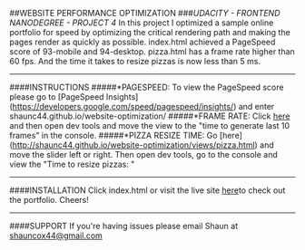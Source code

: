 ##WEBSITE PERFORMANCE OPTIMIZATION
###*UDACITY - FRONTEND NANODEGREE - PROJECT 4*
In this project I optimized a sample online portfolio for speed by 
optimizing the critical rendering path and making the pages render 
as quickly as possible. index.html achieved a PageSpeed score of 
93-mobile and 94-desktop. pizza.html has a frame rate higher than 
60 fps.  And the time it takes to resize pizzas is now less than 5 ms.

---------------------------------------------------------------------
####INSTRUCTIONS
#####*PAGESPEED:
	To view the PageSpeed score please go to [PageSpeed Insights]
	(https://developers.google.com/speed/pagespeed/insights/) and 
	enter shaunc44.github.io/website-optimization/
#####*FRAME RATE: 
	Click [here](http://shaunc44.github.io/website-optimization/views/pizza.html)
	and then open dev tools and move the view to the "time to generate 
	last 10 frames" in the console.
#####*PIZZA RESIZE TIME:
	Go [here] (http://shaunc44.github.io/website-optimization/views/pizza.html)
	and move the slider left or right.  Then open dev tools, go to 
	the console and view the "Time to resize pizzas: "

---------------------------------------------------------------------
####INSTALLATION
Click index.html or visit the live site [here](shaunc44.github.io/website-optimization/)to check out the portfolio. Cheers!

---------------------------------------------------------------------
####SUPPORT
If you're having issues please email Shaun at shauncox44@gmail.com
